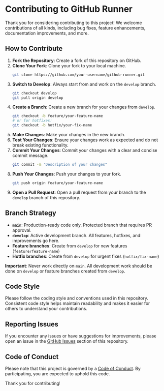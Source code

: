 # Contributing to GitHub Runner

Thank you for considering contributing to this project! We welcome contributions of all kinds, including bug fixes, feature enhancements, documentation improvements, and more.

## How to Contribute

1. **Fork the Repository**: Create a fork of this repository on GitHub.
2. **Clone Your Fork**: Clone your fork to your local machine.
   ```bash
   git clone https://github.com/your-username/github-runner.git
   ```
3. **Switch to Develop**: Always start from and work on the `develop` branch.
   ```bash
   git checkout develop
   git pull origin develop
   ```
4. **Create a Branch**: Create a new branch for your changes from `develop`.
   ```bash
   git checkout -b feature/your-feature-name
   # or for hotfixes:
   git checkout -b hotfix/your-fix-name
   ```
5. **Make Changes**: Make your changes in the new branch.
6. **Test Your Changes**: Ensure your changes work as expected and do not break existing functionality.
7. **Commit Your Changes**: Commit your changes with a clear and concise commit message.
   ```bash
   git commit -m "Description of your changes"
   ```
8. **Push Your Changes**: Push your changes to your fork.
   ```bash
   git push origin feature/your-feature-name
   ```
9. **Open a Pull Request**: Open a pull request from your branch to the `develop` branch of this repository.

## Branch Strategy

- **`main`**: Production-ready code only. Protected branch that requires PR approval.
- **`develop`**: Active development branch. All features, hotfixes, and improvements go here.
- **Feature branches**: Create from `develop` for new features (`feature/feature-name`)
- **Hotfix branches**: Create from `develop` for urgent fixes (`hotfix/fix-name`)

**Important**: Never work directly on `main`. All development work should be done on `develop` or feature branches created from `develop`.

## Code Style

Please follow the coding style and conventions used in this repository. Consistent code style helps maintain readability and makes it easier for others to understand your contributions.

## Reporting Issues

If you encounter any issues or have suggestions for improvements, please open an issue in the [GitHub Issues](https://github.com/GrammaTonic/github-runner/issues) section of this repository.

## Code of Conduct

Please note that this project is governed by a [Code of Conduct](CODE_OF_CONDUCT.md). By participating, you are expected to uphold this code.

Thank you for contributing!
